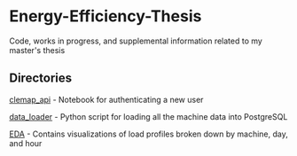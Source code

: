 # Energy-Efficiency-Thesis

Code, works in progress, and supplemental information related to my master's thesis

## Directories

[clemap_api](clemap_api/) - Notebook for authenticating a new user

[data_loader](data_loader/) - Python script for loading all the machine data into PostgreSQL

[EDA](EDA/) - Contains visualizations of load profiles broken down by machine, day, and hour

